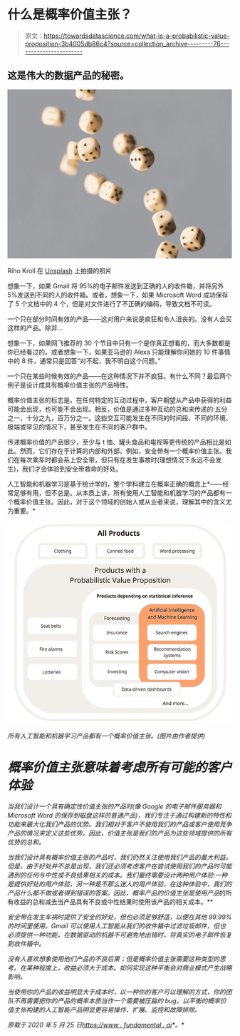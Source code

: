 # 什么是概率价值主张？

> 原文：<https://towardsdatascience.com/what-is-a-probabilistic-value-proposition-3b4005db86c4?source=collection_archive---------76----------------------->

## 这是伟大的数据产品的秘密。

![](img/5267d13728bb118b67833d28b91ce306.png)

Riho Kroll 在 [Unsplash](https://unsplash.com?utm_source=medium&utm_medium=referral) 上拍摄的照片

想象一下，如果 Gmail 将 95%的电子邮件发送到正确的人的收件箱，并将另外 5%发送到不同的人的收件箱。或者，想象一下，如果 Microsoft Word 成功保存了 5 个文档中的 4 个，但是对文件进行了不正确的编码，导致文档不可读。

一个只在部分时间有效的产品——这对用户来说是疯狂和令人沮丧的。没有人会买这样的产品。除非…

想象一下，如果网飞推荐的 30 个节目中只有一个是你真正想看的，而大多数都是你已经看过的。或者想象一下，如果亚马逊的 Alexa 只能理解你问她的 10 件事情中的 8 件，通常只是回答“对不起，我不明白这个问题。”

一个只在某些时候有效的产品——在这种情况下并不疯狂。有什么不同？最后两个例子是设计成具有概率价值主张的产品特性。

概率价值主张的标志是，在任何特定的互动过程中，客户期望从产品中获得的利益可能会出现，也可能不会出现。相反，价值是通过多种互动的总和来传递的:五分之一，十分之九，百万分之一。这些交互可能发生在不同的时间段、不同的环境、极端或罕见的情况下，甚至发生在不同的客户群中。

传递概率价值的产品很少，至少与 t 恤、罐头食品和电视等更传统的产品相比是如此。然而，它们存在于计算的内部和外部。例如，安全带有一个概率价值主张。我们在每次乘车时都会系上安全带，但只有在发生事故时(理想情况下永远不会发生)，我们才会体验到安全带救命的好处。

人工智能和机器学习是基于统计学的，整个学科建立在概率正确的概念上*——经常足够有用，但不总是。从本质上讲，所有使用人工智能和机器学习的产品都有一个概率价值主张。因此，对于这个领域的创始人或从业者来说，理解其中的含义尤为重要。*

*![](img/1461ec9ba77fb886d71f8e711b1bd6a5.png)*

*所有人工智能和机器学习产品都有一个概率价值主张。(图片由作者提供)*

# *概率价值主张意味着考虑所有可能的客户体验*

*当我们设计一个具有确定性价值主张的产品时(像 Google 的电子邮件服务器和 Microsoft Word 的保存到磁盘这样的普通产品)，我们专注于通过构建新的特性和功能来最大化我们产品的优势。我们相对于客户不使用我们的产品或客户使用竞争产品的情况来定义这些优势。因此，价值主张是我们的产品为这些领域提供的所有优势的总和。*

*当我们设计具有概率价值主张的产品时，我们仍然关注使用我们产品的最大利益。但是，由于好处并不总是出现，我们还必须考虑客户在尝试使用我们的产品时可能遇到的任何与中性或不良结果相关的成本。我们最终需要设计两种用户体验:一种是提供好处的用户体验，另一种是不那么迷人的用户体验，在这种体验中，我们的产品什么都不做或者得到错误的答案。因此，概率产品的价值主张是使用产品*的所有收益的总和减去当产品具有不良或中性结果时使用该产品的相关成本。**

*安全带在发生车祸时提供了安全的好处，但也必须足够舒适，以便在其他 99.99%的时间里使用。Gmail 可以使用人工智能从我们的收件箱中过滤垃圾邮件，但也必须提供一种功能，在数据驱动的机器不可避免地出错时，将真实的电子邮件恢复到收件箱中。*

*没有人喜欢想象使用他们产品的不良后果；但是概率价值主张需要这种类型的思考。在某种程度上，收益必须大于成本。如何实现这种平衡会对商业模式产生战略影响。*

*当使用你的产品的收益明显大于成本时，以一种你的客户可以理解的方式，你的团队不再需要把你的产品的概率本质当作一个需要被压扁的 bug。以平衡的概率价值主张构建的人工智能产品明显更容易操作、扩展、监控和故障排除。*

**原载于 2020 年 5 月 25 日*[*https://www . fundamental . ai*](https://www.fundamentally.ai/post/what-is-a-probabilistic-value-proposition)*。**